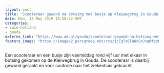 ```yaml
---
layout: post
title: "Scooteraar gewond na botsing met busje op Kleiwegbrug in Gouda"
date: Mon, 13 May 2019 15:59:42 GMT
categories: 
- zuid-holland 
- gouda 
externe_link: "https://www.ad.nl/gouda/scooteraar-gewond-na-botsing-met-busje-op-kleiwegbrug-in-gouda~ae67c3bd/"
feature_image: "https://images2.persgroep.net/rcs/jjIgTxGlWNdSnJxqWfzzKKtcZ74/diocontent/148255751/_fitwidth/400/?appId=21791a8992982cd8da851550a453bd7f&quality=0.7"
---
```


Een scooteraar en een busje zijn vanmiddag rond vijf uur met elkaar in botsing gekomen op de Kleiwegbrug in Gouda. De scooteraar is daarbij gewond geraakt en voor controle naar het ziekenhuis gebracht.
